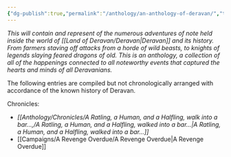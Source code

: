 ```yaml
---
{"dg-publish":true,"permalink":"/anthology/an-anthology-of-deravan/","tags":["gardenEntry"]}
---
```


*This will contain and represent of the numerous adventures of note held inside the world of [[Land of Deravan/Deravan\|Deravan]] and its history. From farmers staving off attacks from a horde of wild beasts, to knights of legends slaying feared dragons of old. This is an anthology, a collection of all of the happenings connected to all noteworthy events that captured the hearts and minds of all Deravanians.*

The following entries are compiled but not chronologically arranged with accordance of the known history of Deravan. 

Chronicles: 

 - *[[Anthology/Chronicles/A Ratling, a Human, and a Halfling, walk into a bar...,/A Ratling, a Human, and a Halfling, walked into a bar...\|A Ratling, a Human, and a Halfling, walked into a bar...]]*
 - [[Campaigns/A Revenge Overdue/A Revenge Overdue\|A Revenge Overdue]]



